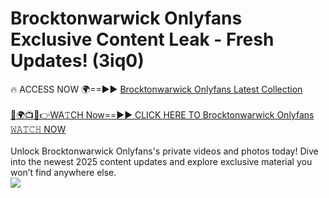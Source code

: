 # Brocktonwarwick Onlyfans Exclusive Content Leak - Fresh Updates! (3iq0)

🔥 ACCESS NOW 🌍==►► <a href="https://tinyurl.com/kvy9nzfs" rel="nofollow">Brocktonwarwick Onlyfans Latest Collection</a>
<br><br>
[🔴🌍📺📱👉WA𝚃CH Now==►► CLICK HERE TO Brocktonwarwick Onlyfans 𝚆𝙰𝚃𝙲𝙷 NOW](https://tinyurl.com/kvy9nzfs)
<br><br>
Unlock Brocktonwarwick Onlyfans's private videos and photos today! Dive into the newest 2025 content updates and explore exclusive material you won’t find anywhere else.
<br>
<a href="https://tinyurl.com/kvy9nzfs" rel="nofollow" data-target="animated-image.originalLink"><img src="https://camo.githubusercontent.com/8a4f000d20f83aca3bf7ec5f350d767afa0574a8a352519fd8cfa583a6f93a33/68747470733a2f2f692e696d6775722e636f6d2f644a486b345a712e676966" data-canonical-src="https://i.imgur.com/dJHk4Zq.gif" style="max-width: 100%; display: inline-block;" data-target="animated-image.originalImage"></a>
<br>
